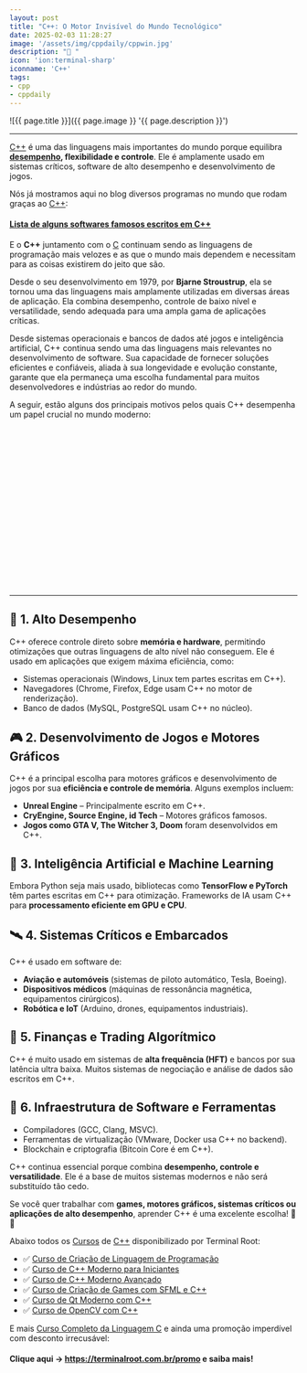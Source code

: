 ```yaml
---
layout: post
title: "C++: O Motor Invisível do Mundo Tecnológico"
date: 2025-02-03 11:28:27
image: '/assets/img/cppdaily/cppwin.jpg'
description: "🚀 "
icon: 'ion:terminal-sharp'
iconname: 'C++'
tags:
- cpp
- cppdaily
---
```


![{{ page.title }}]({{ page.image }} '{{ page.description }}')

---

[C++](https://terminalroot.com.br/mylang) é uma das linguagens mais importantes do mundo porque equilibra **[desempenho](https://terminalroot.com.br/2025/01/as-10-linguagens-de-programacao-mais-velozes-do-mundo.html), flexibilidade e controle**. Ele é amplamente usado em sistemas críticos, software de alto desempenho e desenvolvimento de jogos.

Nós já mostramos aqui no blog diversos programas no mundo que rodam graças ao [C++](https://terminalroot.com.br/tags#cpp):
#### [Lista de alguns softwares famosos escritos em C++](https://terminalroot.com.br/2021/03/lista-de-alguns-softwares-famosos-escritos-em-cpp.html)

E o **C++** juntamento com o [C](https://terminalroot.com.br/c) continuam sendo as linguagens de programação mais velozes e as que o mundo mais dependem e necessitam para as coisas existirem do jeito que são.

Desde o seu desenvolvimento em 1979, por **Bjarne Stroustrup**, ela se tornou uma das linguagens mais amplamente utilizadas em diversas áreas de aplicação. Ela combina desempenho, controle de baixo nível e versatilidade, sendo adequada para uma ampla gama de aplicações críticas. 

Desde sistemas operacionais e bancos de dados até jogos e inteligência artificial, C++ continua sendo uma das linguagens mais relevantes no desenvolvimento de software. Sua capacidade de fornecer soluções eficientes e confiáveis, aliada à sua longevidade e evolução constante, garante que ela permaneça uma escolha fundamental para muitos desenvolvedores e indústrias ao redor do mundo.

A seguir, estão alguns dos principais motivos pelos quais C++ desempenha um papel crucial no mundo moderno:


<!-- SQUARE - GAMES ROOT -->
<script async src="//pagead2.googlesyndication.com/pagead/js/adsbygoogle.js"></script>
<ins class="adsbygoogle"
style="display:inline-block;width:336px;height:280px"
data-ad-client="ca-pub-2838251107855362"
data-ad-slot="5351066970"></ins>
<script>
(adsbygoogle = window.adsbygoogle || []).push({});
</script>

---

## 🚀 **1. Alto Desempenho**  
C++ oferece controle direto sobre **memória e hardware**, permitindo otimizações que outras linguagens de alto nível não conseguem. Ele é usado em aplicações que exigem máxima eficiência, como:  
- Sistemas operacionais (Windows, Linux tem partes escritas em C++).  
- Navegadores (Chrome, Firefox, Edge usam C++ no motor de renderização).  
- Banco de dados (MySQL, PostgreSQL usam C++ no núcleo).  

## 🎮 **2. Desenvolvimento de Jogos e Motores Gráficos**  
C++ é a principal escolha para motores gráficos e desenvolvimento de jogos por sua **eficiência e controle de memória**. Alguns exemplos incluem:  
- **Unreal Engine** – Principalmente escrito em C++.  
- **CryEngine, Source Engine, id Tech** – Motores gráficos famosos.  
- **Jogos como GTA V, The Witcher 3, Doom** foram desenvolvidos em C++.  

## 🤖 **3. Inteligência Artificial e Machine Learning**  
Embora Python seja mais usado, bibliotecas como **TensorFlow e PyTorch** têm partes escritas em C++ para otimização. Frameworks de IA usam C++ para **processamento eficiente em GPU e CPU**.  

## 🛰 **4. Sistemas Críticos e Embarcados**  
C++ é usado em software de:  
- **Aviação e automóveis** (sistemas de piloto automático, Tesla, Boeing).  
- **Dispositivos médicos** (máquinas de ressonância magnética, equipamentos cirúrgicos).  
- **Robótica e IoT** (Arduino, drones, equipamentos industriais).  

## 🏦 **5. Finanças e Trading Algorítmico**  
C++ é muito usado em sistemas de **alta frequência (HFT)** e bancos por sua latência ultra baixa. Muitos sistemas de negociação e análise de dados são escritos em C++.  

## 🔄 **6. Infraestrutura de Software e Ferramentas**  
- Compiladores (GCC, Clang, MSVC).  
- Ferramentas de virtualização (VMware, Docker usa C++ no backend).  
- Blockchain e criptografia (Bitcoin Core é em C++).  

C++ continua essencial porque combina **desempenho, controle e versatilidade**. Ele é a base de muitos sistemas modernos e não será substituído tão cedo. 

Se você quer trabalhar com **games, motores gráficos, sistemas críticos ou aplicações de alto desempenho**, aprender C++ é uma excelente escolha! 🚀🔥

Abaixo todos os [Cursos](https://terminalroot.com.br/promo) de [C++](https://terminalroot.com.br/cpp) disponibilizado por Terminal Root:

+ ✅ [Curso de Criação de Linguagem de Programação](https://terminalroot.com.br/mylang)
+ ✅ [Curso de C++ Moderno para Iniciantes](https://terminalroot.com.br/cpp)
+ ✅ [Curso de C++ Moderno Avançado](https://terminalroot.com.br/c++)
+ ✅ [Curso de Criação de Games com SFML e C++](https://terminalroot.com.br/sfml)
+ ✅ [Curso de Qt Moderno com C++](https://terminalroot.com.br/cpp)
+ ✅ [Curso de OpenCV com C++](https://terminalroot.com.br/opencv)

E mais [Curso Completo da Linguagem C](https://terminalroot.com.br/c) e ainda uma promoção imperdível com desconto irrecusável:
#### Clique aqui → <https://terminalroot.com.br/promo> e saiba mais!


